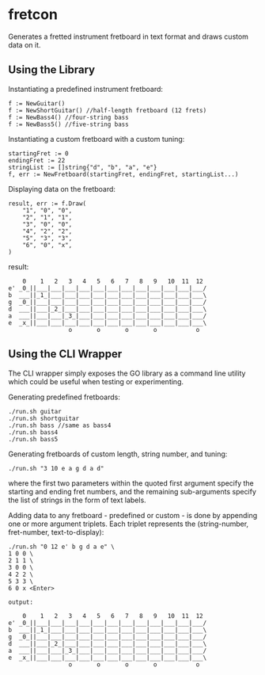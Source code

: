 # fretcon

Generates a fretted instrument fretboard in text format and draws custom data on it. 

## Using the Library

Instantiating a predefined instrument fretboard:
```
f := NewGuitar() 
f := NewShortGuitar() //half-length fretboard (12 frets)
f := NewBass4() //four-string bass 
f := NewBass5() //five-string bass
```

Instantiating a custom fretboard with a custom tuning:
```
startingFret := 0
endingFret := 22
stringList := []string{"d", "b", "a", "e"}
f, err := NewFretboard(startingFret, endingFret, startingList...)
```

Displaying data on the fretboard:
```
result, err := f.Draw(
    "1", "0", "0",
    "2", "1", "1",
    "3", "0", "0",
    "4", "2", "2",
    "5", "3", "3",
    "6", "0", "x",
)
```
result:

```
    0    1   2   3   4   5   6   7   8   9   10  11  12
e' _0_||___|___|___|___|___|___|___|___|___|___|___|___/
b  ___||_1_|___|___|___|___|___|___|___|___|___|___|___\
g  _0_||___|___|___|___|___|___|___|___|___|___|___|___/
d  ___||___|_2_|___|___|___|___|___|___|___|___|___|___\
a  ___||___|___|_3_|___|___|___|___|___|___|___|___|___/
e  _x_||___|___|___|___|___|___|___|___|___|___|___|___\
                 o       o       o       o           o
```

## Using the CLI Wrapper

The CLI wrapper simply exposes the GO library as a command line utility which could be useful when testing or experimenting.

Generating predefined fretboards:
```
./run.sh guitar 
./run.sh shortguitar 
./run.sh bass //same as bass4 
./run.sh bass4 
./run.sh bass5 
```

Generating fretboards of custom length, string number, and tuning: 
```
./run.sh "3 10 e a g d a d"
```
where the first two parameters within the quoted first argument specify the starting and ending fret numbers,
and the remaining sub-arguments specify the list of strings in the form of text labels.

Adding data to any fretboard - predefined or custom - is done by appending one or more argument triplets.
Each triplet represents the (string-number, fret-number, text-to-display):
```
./run.sh "0 12 e' b g d a e" \
1 0 0 \
2 1 1 \
3 0 0 \
4 2 2 \
5 3 3 \
6 0 x <Enter>
```

```
output:

    0    1   2   3   4   5   6   7   8   9   10  11  12
e' _0_||___|___|___|___|___|___|___|___|___|___|___|___/
b  ___||_1_|___|___|___|___|___|___|___|___|___|___|___\
g  _0_||___|___|___|___|___|___|___|___|___|___|___|___/
d  ___||___|_2_|___|___|___|___|___|___|___|___|___|___\
a  ___||___|___|_3_|___|___|___|___|___|___|___|___|___/
e  _x_||___|___|___|___|___|___|___|___|___|___|___|___\
                 o       o       o       o           o
```
